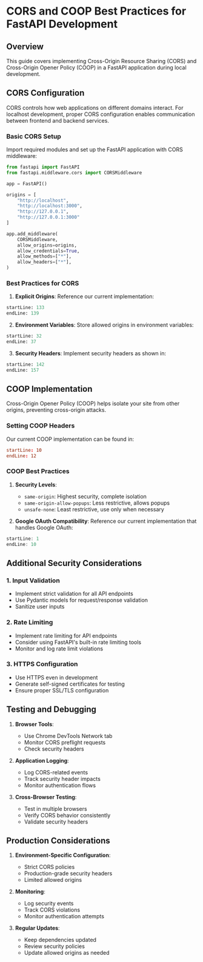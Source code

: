 # CORS and COOP Best Practices for FastAPI Development

## Overview

This guide covers implementing Cross-Origin Resource Sharing (CORS) and Cross-Origin Opener Policy (COOP) in a FastAPI application during local development.

## CORS Configuration

CORS controls how web applications on different domains interact. For localhost development, proper CORS configuration enables communication between frontend and backend services.

### Basic CORS Setup

Import required modules and set up the FastAPI application with CORS middleware:

```python
from fastapi import FastAPI
from fastapi.middleware.cors import CORSMiddleware

app = FastAPI()

origins = [
    "http://localhost",
    "http://localhost:3000",
    "http://127.0.0.1",
    "http://127.0.0.1:3000"
]

app.add_middleware(
    CORSMiddleware,
    allow_origins=origins,
    allow_credentials=True,
    allow_methods=["*"],
    allow_headers=["*"],
)
```

### Best Practices for CORS

1. **Explicit Origins**: Reference our current implementation:

```python:backend/app/main.py
startLine: 133
endLine: 139
```

2. **Environment Variables**: Store allowed origins in environment variables:
```python:backend/app/core/config.py
startLine: 32
endLine: 37
```

3. **Security Headers**: Implement security headers as shown in:
```python:backend/app/main.py
startLine: 142
endLine: 157
```

## COOP Implementation

Cross-Origin Opener Policy (COOP) helps isolate your site from other origins, preventing cross-origin attacks.

### Setting COOP Headers

Our current COOP implementation can be found in:
```nginx:frontend/nginx.conf
startLine: 10
endLine: 12
```

### COOP Best Practices

1. **Security Levels**:
   - `same-origin`: Highest security, complete isolation
   - `same-origin-allow-popups`: Less restrictive, allows popups
   - `unsafe-none`: Least restrictive, use only when necessary

2. **Google OAuth Compatibility**: 
   Reference our current implementation that handles Google OAuth:

```javascript:frontend/src/config/csp.js
startLine: 1
endLine: 10
```

## Additional Security Considerations

### 1. Input Validation
- Implement strict validation for all API endpoints
- Use Pydantic models for request/response validation
- Sanitize user inputs

### 2. Rate Limiting
- Implement rate limiting for API endpoints
- Consider using FastAPI's built-in rate limiting tools
- Monitor and log rate limit violations

### 3. HTTPS Configuration
- Use HTTPS even in development
- Generate self-signed certificates for testing
- Ensure proper SSL/TLS configuration

## Testing and Debugging

1. **Browser Tools**:
   - Use Chrome DevTools Network tab
   - Monitor CORS preflight requests
   - Check security headers

2. **Application Logging**:
   - Log CORS-related events
   - Track security header impacts
   - Monitor authentication flows

3. **Cross-Browser Testing**:
   - Test in multiple browsers
   - Verify CORS behavior consistently
   - Validate security headers

## Production Considerations

1. **Environment-Specific Configuration**:
   - Strict CORS policies
   - Production-grade security headers
   - Limited allowed origins

2. **Monitoring**:
   - Log security events
   - Track CORS violations
   - Monitor authentication attempts

3. **Regular Updates**:
   - Keep dependencies updated
   - Review security policies
   - Update allowed origins as needed